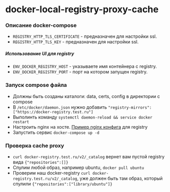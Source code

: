 # docker-local-registry-proxy-cache
### Описание docker-compose
* `REGISTRY_HTTP_TLS_CERTIFICATE` - предназначен для настройки ssl.
* `REGISTRY_HTTP_TLS_KEY` - предназначен для настройки ssl.

##### Использование UI для registry
* `ENV_DOCKER_REGISTRY_HOST` - указываете имя контейнера с registry.
* `ENV_DOCKER_REGISTRY_PORT` - порт на котором запущен registry.

### Запуск compose файла
* Должны быть созданы каталоги: data, certs, config  в директории с compose 
* В `/etc/docker/daemon.json` нужно добавить `"registry-mirrors": ["https://docker-registry.test.ru"]`
* Выполинть команду `systemctl daemon-reload && service docker restart`
* Настроить nginx на хосте. [Пример nginx конфига](https://github.com/v1adislav/docker-local-registry-proxy-cache/blob/main/docker-registry.conf) для registry
* Запустить сервис `docker-compose up -d`

### Проверка cache proxy
* `curl docker-registry.test.ru/v2/_catalog` вернет вам пустой registry вида `{"repositories":[]}`
* Спулим любой образ, например ubuntu, `docker pull ubuntu`
* Проверим наш docker-registry `curl docker-registry.test.ru/v2/_catalog`, уже должен быть там образ, который спулили `{"repositories":["library/ubuntu"]}`